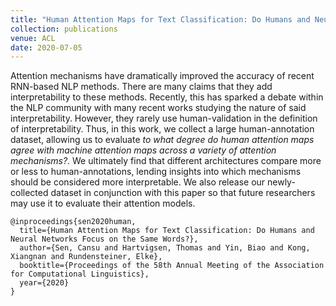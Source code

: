 ```yaml
---
title: "Human Attention Maps for Text Classification: Do Humans and Neural Networks Focus on the Same Words?"
collection: publications
venue: ACL
date: 2020-07-05
---
```


Attention mechanisms have dramatically improved the accuracy of recent RNN-based NLP methods. There are many claims that they add interpretability to these methods. Recently, this has sparked a debate within the NLP community with many recent works studying the nature of said interpretability. However, they rarely use human-validation in the definition of interpretability. Thus, in this work, we collect a large human-annotation dataset, allowing us to evaluate *to what degree do human attention maps agree with machine attention maps across a variety of attention mechanisms?*. We ultimately find that different architectures compare more or less to human-annotations, lending insights into which mechanisms should be considered more interpretable. We also release our newly-collected dataset in conjunction with this paper so that future researchers may use it to evaluate their attention models.

```
@inproceedings{sen2020human,
  title={Human Attention Maps for Text Classification: Do Humans and Neural Networks Focus on the Same Words?},
  author={Sen, Cansu and Hartvigsen, Thomas and Yin, Biao and Kong, Xiangnan and Rundensteiner, Elke},
  booktitle={Proceedings of the 58th Annual Meeting of the Association for Computational Linguistics},
  year={2020}
}
```
